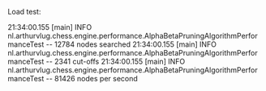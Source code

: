 Load test:

21:34:00.155 [main] INFO nl.arthurvlug.chess.engine.performance.AlphaBetaPruningAlgorithmPerformanceTest -- 12784 nodes searched
21:34:00.155 [main] INFO nl.arthurvlug.chess.engine.performance.AlphaBetaPruningAlgorithmPerformanceTest -- 2341 cut-offs
21:34:00.155 [main] INFO nl.arthurvlug.chess.engine.performance.AlphaBetaPruningAlgorithmPerformanceTest -- 81426 nodes per second